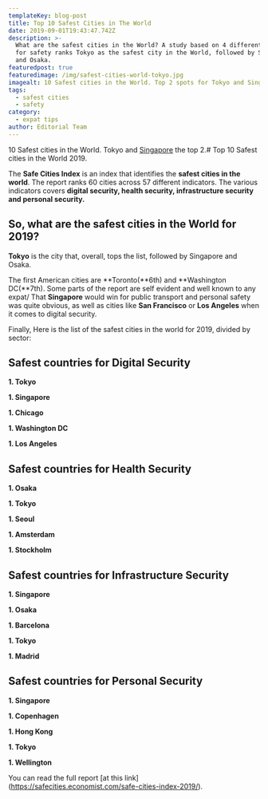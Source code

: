 ```yaml
---
templateKey: blog-post
title: Top 10 Safest Cities in The World
date: 2019-09-01T19:43:47.742Z
description: >-
  What are the safest cities in the World? A study based on 4 different factors
  for safety ranks Tokyo as the safest city in the World, followed by Singapore
  and Osaka.
featuredpost: true
featuredimage: /img/safest-cities-world-tokyo.jpg
imagealt: 10 Safest cities in the World. Top 2 spots for Tokyo and Singapore
tags:
  - safest cities
  - safety
category:
  - expat tips
author: Editorial Team
---
```

10 Safest cities in the World. Tokyo and [Singapore](https://www.thexpatmagazine.com/blog/2019-07-13-american-sarah-emery-talks-about-expat-life-in-singapore/) the top 2.# Top 10 Safest cities in the World 2019.

The **Safe Cities Index** is an index that identifies the **safest cities in the world**. The report ranks 60 cities across 57 different indicators. The various indicators covers **digital security, health security, infrastructure security and personal security.**

## So, what are the safest cities in the World for 2019?

**Tokyo** is the city that, overall, tops the list, followed by Singapore and Osaka.

The first American cities are **Toronto(**6th) and **Washington DC(**7th). Some parts of the report are self evident and well known to any expat/ That **Singapore** would win for public transport and personal safety was quite obvious, as well as cities like **San Francisco** or **Los Angeles** when it comes to digital security.

Finally, Here is the list of the safest cities in the world for 2019, divided by sector:

## Safest countries for Digital Security

**1. Tokyo**

**1. Singapore**

**1. Chicago**

**1. Washington DC**

**1. Los Angeles**



## Safest countries for Health Security

**1. Osaka**

**1. Tokyo**

**1. Seoul**

**1. Amsterdam**

**1. Stockholm**



## Safest countries for Infrastructure Security

**1. Singapore**

**1. Osaka**

**1. Barcelona**

**1. Tokyo**

**1. Madrid**



## Safest countries for Personal Security

**1. Singapore**

**1. Copenhagen**

**1. Hong Kong**

**1. Tokyo**

**1. Wellington**

You can read the full report \[at this link](https://safecities.economist.com/safe-cities-index-2019/).
